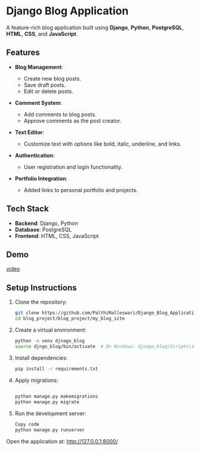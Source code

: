 
# Django Blog Application  

A feature-rich blog application built using **Django**, **Python**, **PostgreSQL**, **HTML**, **CSS**, and **JavaScript**.  

## Features  
- **Blog Management**:  
  - Create new blog posts.  
  - Save draft posts.  
  - Edit or delete posts.  

- **Comment System**:  
  - Add comments to blog posts.  
  - Approve comments as the post creator.  

- **Text Editor**:  
  - Customize text with options like bold, italic, underline, and links.  

- **Authentication**:  
  - User registration and login functionality.  

- **Portfolio Integration**:  
  - Added links to personal portfolio and projects.  

## Tech Stack  
- **Backend**: Django, Python  
- **Database**: PostgreSQL  
- **Frontend**: HTML, CSS, JavaScript
## Demo
[video](https://youtu.be/KcJoYejCwic)

## Setup Instructions  
1. Clone the repository:  
   ```bash  
   git clone https://github.com/PalthiMalleswari/Django_Blog_Application.git  
   cd blog_project/blog_project/my_blog_site

2. Create a virtual environment:
    ```bash
    python -m venv djnago_blog 
    source djngo_blog/bin/activate  # On Windows: djnago_blog\Scripts\activate

3. Install dependencies:

    ```bash
    pip install -r requirements.txt
4. Apply migrations:
    ```bash
  
    python manage.py makemigrations  
    python manage.py migrate
 5. Run the development server:
    ```bash
    Copy code
    python manage.py runserver  
Open the application at: http://127.0.0.1:8000/
